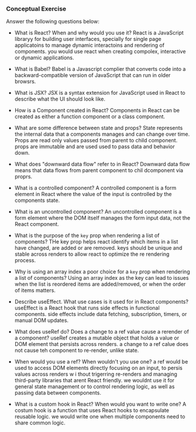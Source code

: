 ### Conceptual Exercise

Answer the following questions below:

- What is React? When and why would you use it?
    React is a JavaScript libraryy for building user interfaces, specially for single page applicatoins to manage dynamic interactoins and rendering of components. you would use react when creating compolex, interactive or dynamic applications.
- What is Babel?
    Babel is a Javascript complier that converts code into a backward-compatible version of JavaScript that can run in older browsrs.
- What is JSX?
    JSX is a syntax extension for JavaScript used in React to describe what the UI should look like.
- How is a Component created in React?
    Components in React can be created as either a function component or a class component.

- What are some difference between state and props?
State represents the internal data that a components manages and can change over time. Props are read only values passed from parent to child component. props are immutable and are used used to pass data and behavior down.

- What does "downward data flow" refer to in React?
    Downward data flow means that data flows from parent component to chil dcomponent via proprs.
- What is a controlled component?
    A controlled component is a form element in React where the value of the input is controlled by the components state.
- What is an uncontrolled component?
    An uncontrolled component is a form element where the DOM itself manages the form input data, not the React component.

- What is the purpose of the `key` prop when rendering a list of components?
    THe key prop helps react identify which items in a list have changed, are added or are removed. keys should be unique and stable across renders to allow react to optimize the re rendering process.

- Why is using an array index a poor choice for a `key` prop when rendering a list of components?
    Using an array index as the key can lead to issues when the list is reordered items are added/removed, or when the order of items matters.

- Describe useEffect.  What use cases is it used for in React components?
    useEffect is a React hook that runs side effects in functional components. side effects include data fetching, subscription, timers, or manual DOM updates.

- What does useRef do?  Does a change to a ref value cause a rerender of a component?
    useRef creates a mutable object that holds a value or DOM element that persists across renders. a change to a ref calue does not cause teh component to re-render, unlike state.

- When would you use a ref? When wouldn't you use one?
    a ref would be used to access DOM elements directly focusing on an input, to persis values across renders w i thout trigerring re-renders and managing third-party libraries that arent React friendly. we wouldnt use it for general state management or to control rendering logic, as well as passing data between components.

- What is a custom hook in React? When would you want to write one?
    A costum hook is a function that uses React hooks to encapsulate reusable logic. we would write one when multiple components need to share common logic. 
